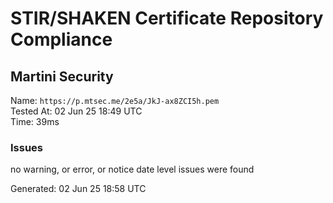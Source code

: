 # STIR/SHAKEN Certificate Repository Compliance

## Martini Security

Name: `https://p.mtsec.me/2e5a/JkJ-ax8ZCI5h.pem`\
Tested At: 02 Jun 25 18:49 UTC\
Time: 39ms

### Issues

no warning, or error, or notice date level issues were found

Generated: 02 Jun 25 18:58 UTC